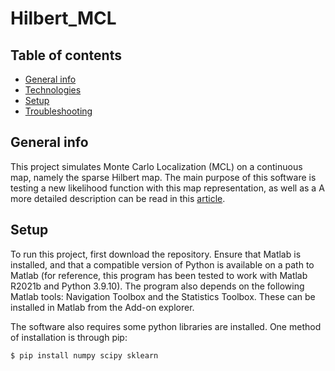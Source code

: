 # Hilbert_MCL
## Table of contents
* [General info](#general-info)
* [Technologies](#technologies)
* [Setup](#setup)
* [Troubleshooting](#troubleshooting)

## General info
This project simulates Monte Carlo Localization (MCL) on a continuous map, namely the sparse Hilbert map. The main purpose of this software is testing a new likelihood function with this map representation, as well as a A more detailed description can be read in this [article](https://www.google.com). 
	
## Setup
To run this project, first download the repository. Ensure that Matlab is installed, and that a compatible version of Python is available on a path to Matlab (for reference, this program has been tested to work with Matlab R2021b and Python 3.9.10). The program also depends on the following Matlab tools: Navigation Toolbox and the Statistics Toolbox. These can be installed in Matlab from the Add-on explorer.

The software also requires some python libraries are installed. One method of installation is through pip:

```
$ pip install numpy scipy sklearn
```

